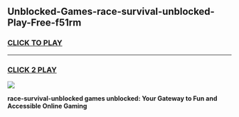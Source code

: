 
## Unblocked-Games-race-survival-unblocked-Play-Free-f51rm
<h3>
<a href="https://premium76.site?title=race-survival-unblocked&ref=19M">CLICK TO PLAY</a></h3>
<hr>

<h3>
<a href="https://premium76.site?title=race-survival-unblocked&ref=19M">CLICK 2 PLAY</a>
  
</h3>

<a href="https://premium76.site?title=race-survival-unblocked&ref=19M"><img src="https://clearcache.store/games.png"></a>


**race-survival-unblocked games unblocked: Your Gateway to Fun and Accessible Online Gaming**

